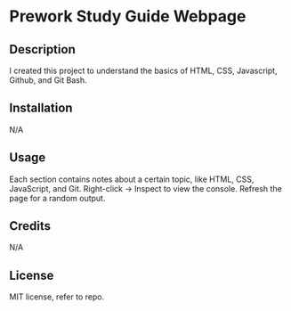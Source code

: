 # Prework Study Guide Webpage

## Description

I created this project to understand the basics of HTML, CSS, Javascript, Github, and Git Bash.

## Installation

N/A

## Usage

Each section contains notes about a certain topic, like HTML, CSS, JavaScript, and Git.
Right-click -> Inspect to view the console. Refresh the page for a random output.

## Credits

N/A

## License

MIT license, refer to repo.